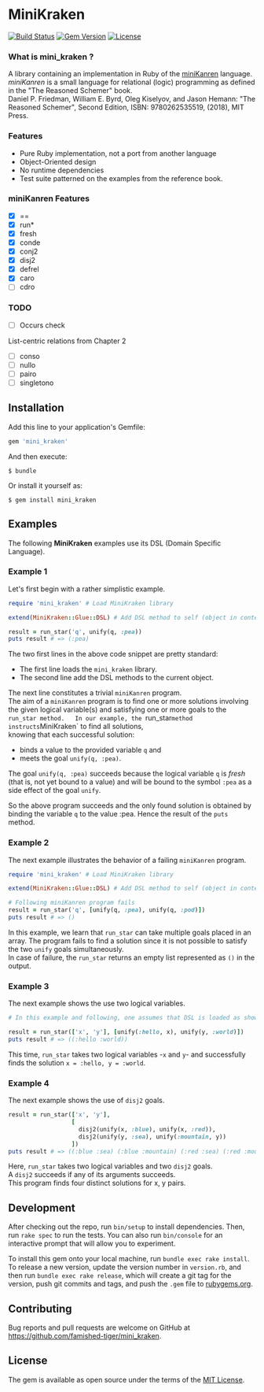 # MiniKraken
[![Build Status](https://travis-ci.org/famished-tiger/mini_kraken.svg?branch=master)](https://travis-ci.org/famished-tiger/mini_kraken)
[![Gem Version](https://badge.fury.io/rb/mini_kraken.svg)](https://badge.fury.io/rb/mini_kraken)
[![License](https://img.shields.io/badge/license-MIT-brightgreen.svg?style=flat)](https://github.com/famished-tiger/mini_kraken/blob/master/LICENSE.txt)

### What is __mini_kraken__ ?   
A library containing an implementation in Ruby of the [miniKanren](http://minikanren.org/) 
 language.
*miniKanren* is a small language for relational (logic) programming as defined in the "The Reasoned Schemer" book.   
Daniel P. Friedman, William E. Byrd, Oleg Kiselyov, and Jason Hemann: "The Reasoned Schemer", Second Edition,
ISBN: 9780262535519, (2018), MIT Press.

### Features
- Pure Ruby implementation, not a port from another language
- Object-Oriented design
- No runtime dependencies
- Test suite patterned on the examples from the reference book.

### miniKanren Features
- [X] ==  
- [X] run\*  
- [X] fresh
- [X] conde
- [X] conj2  
- [X] disj2
- [X] defrel  
- [X] caro
- [ ] cdro

### TODO

- [ ] Occurs check

List-centric relations from Chapter 2
- [ ] conso  
- [ ] nullo  
- [ ] pairo  
- [ ] singletono  

## Installation

Add this line to your application's Gemfile:

```ruby
gem 'mini_kraken'
```

And then execute:

    $ bundle

Or install it yourself as:

    $ gem install mini_kraken

## Examples

The following __MiniKraken__ examples use its DSL (Domain Specific Language).

### Example 1
Let's first begin with a rather simplistic example.   

```ruby
require 'mini_kraken' # Load MiniKraken library

extend(MiniKraken::Glue::DSL) # Add DSL method to self (object in context)

result = run_star('q', unify(q, :pea))
puts result # => (:pea)
```

The two first lines in the above code snippet are pretty standard:  
- The first line loads the `mini_kraken` library.
- The second line add the DSL methods to the current object.

The next line constitutes a trivial `miniKanren` program.  
The aim of a `miniKanren` program is to find one or more solutions involving the given logical variable(s)
and satisfying one or more goals to the `run_star method.  
In our example, the `run_star` method instructs `MiniKraken` to find all solutions,  
knowing that each successful solution:
- binds a value to the provided variable `q` and
- meets the goal `unify(q, :pea)`.

The goal `unify(q, :pea)` succeeds because the logical variable `q` is _fresh_ (that is,
  not yet bound to a value) and will be bound to the symbol `:pea` as a side effect
  of the goal `unify`.

So the above program succeeds and the only found solution is obtained by binding
 the variable `q` to the value :pea. Hence the result of the `puts` method.

### Example 2
 The next example illustrates the behavior of a failing `miniKanren` program.

 ```ruby
 require 'mini_kraken' # Load MiniKraken library

 extend(MiniKraken::Glue::DSL) # Add DSL method to self (object in context)

 # Following miniKanren program fails
 result = run_star('q', [unify(q, :pea), unify(q, :pod)])
 puts result # => ()
 ```
In this example, we learn that `run_star` can take multiple goals placed in an array.
The program fails to find a solution since it is not possible to satisfy the two `unify` goals simultaneously.  
In case of failure, the `run_star` returns an empty list represented as `()` in the output.


### Example 3
 The next example shows the use two logical variables.

```ruby
# In this example and following, one assumes that DSL is loaded as shown in Example 1

result = run_star(['x', 'y'], [unify(:hello, x), unify(y, :world)])
puts result # => ((:hello :world))
```

This time, `run_star` takes two logical variables -`x` and `y`- and successfully finds the solution `x = :hello, y = :world`.

### Example 4
 The next example shows the use of `disj2` goals.
 ```ruby
 result = run_star(['x', 'y'],
                   [
                     disj2(unify(x, :blue), unify(x, :red)),
                     disj2(unify(y, :sea), unify(:mountain, y))
                   ])
 puts result # => ((:blue :sea) (:blue :mountain) (:red :sea) (:red :mountain))
 ```

 Here, `run_star` takes two logical variables and two `disj2` goals.  
 A `disj2` succeeds if any of its arguments succeeds.  
 This program finds four distinct solutions for x, y pairs.

## Development

After checking out the repo, run `bin/setup` to install dependencies. Then, run `rake spec` to run the tests. You can also run `bin/console` for an interactive prompt that will allow you to experiment.

To install this gem onto your local machine, run `bundle exec rake install`. To release a new version, update the version number in `version.rb`, and then run `bundle exec rake release`, which will create a git tag for the version, push git commits and tags, and push the `.gem` file to [rubygems.org](https://rubygems.org).

## Contributing

Bug reports and pull requests are welcome on GitHub at https://github.com/famished-tiger/mini_kraken.

## License

The gem is available as open source under the terms of the [MIT License](https://opensource.org/licenses/MIT).
